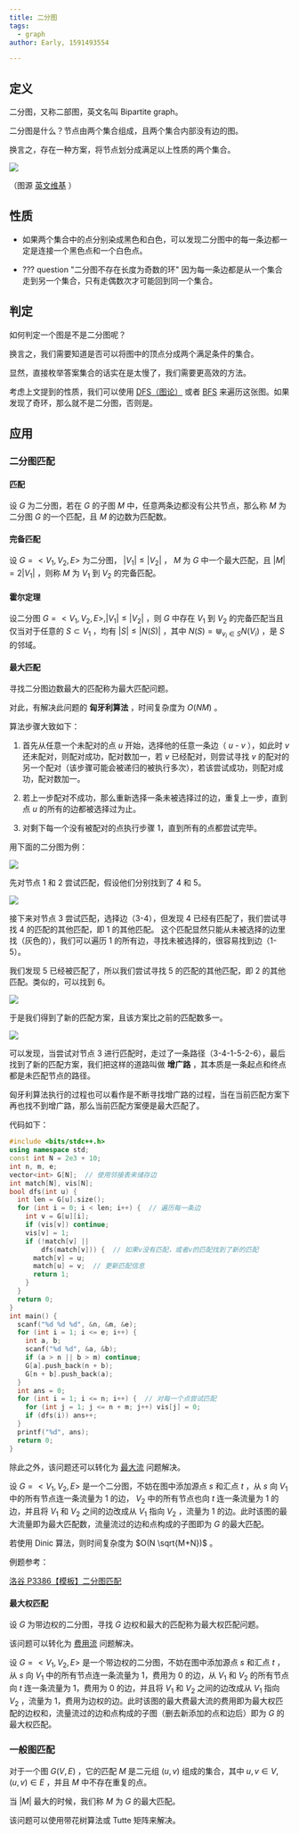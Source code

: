 ```yaml
---
title: 二分图
tags:
  - graph
author: Early, 1591493554

---
```


## 定义

二分图，又称二部图，英文名叫 Bipartite graph。

二分图是什么？节点由两个集合组成，且两个集合内部没有边的图。

换言之，存在一种方案，将节点划分成满足以上性质的两个集合。

![](./images/bi-graph.png)

（图源 [英文维基](https://en.wikipedia.org/wiki/Bipartite_graph) ）

## 性质

-   如果两个集合中的点分别染成黑色和白色，可以发现二分图中的每一条边都一定是连接一个黑色点和一个白色点。

-   ??? question "二分图不存在长度为奇数的环"
        因为每一条边都是从一个集合走到另一个集合，只有走偶数次才可能回到同一个集合。

## 判定

如何判定一个图是不是二分图呢？

换言之，我们需要知道是否可以将图中的顶点分成两个满足条件的集合。

显然，直接枚举答案集合的话实在是太慢了，我们需要更高效的方法。

考虑上文提到的性质，我们可以使用 [DFS（图论）](./dfs.md) 或者 [BFS](./bfs.md) 来遍历这张图。如果发现了奇环，那么就不是二分图，否则是。

## 应用

### 二分图匹配

#### 匹配

设 $G$ 为二分图，若在 $G$ 的子图 $M$ 中，任意两条边都没有公共节点，那么称 $M$ 为二分图 $G$ 的一个匹配，且 $M$ 的边数为匹配数。

#### 完备匹配

设 $G=<V_1, V_2, E>$ 为二分图， $|V_1| \leq |V_2|$ ， $M$ 为 $G$ 中一个最大匹配，且 $|M|=2|V_1|$ ，则称 $M$ 为 $V_1$ 到 $V_2$ 的完备匹配。

#### 霍尔定理

设二分图 $G=<V_1, V_2, E>, |V_1| \leq |V_2|$ ，则 $G$ 中存在 $V_1$ 到 $V_2$ 的完备匹配当且仅当对于任意的 $S \subset V_1$ ，均有 $|S|\leq|N(S)|$ ，其中 $N(S)=\Cup_{v_i \in S}{N(V_i)}$ ，是 $S$ 的邻域。

#### 最大匹配

寻找二分图边数最大的匹配称为最大匹配问题。

对此，有解决此问题的 **匈牙利算法** ，时间复杂度为 $O(NM)$ 。

算法步骤大致如下：

1.  首先从任意一个未配对的点 $u$ 开始，选择他的任意一条边（ $u$ - $v$ ），如此时 $v$ 还未配对，则配对成功，配对数加一，若 $v$ 已经配对，则尝试寻找 $v$ 的配对的另一个配对（该步骤可能会被递归的被执行多次），若该尝试成功，则配对成功，配对数加一。

2.  若上一步配对不成功，那么重新选择一条未被选择过的边，重复上一步，直到点 $u$ 的所有的边都被选择过为止。

3.  对剩下每一个没有被配对的点执行步骤 1，直到所有的点都尝试完毕。

用下面的二分图为例：

![](./images/bi-graph-1.png)

先对节点 1 和 2 尝试匹配，假设他们分别找到了 4 和 5。

![](./images/bi-graph-2.png)

接下来对节点 3 尝试匹配，选择边（3-4），但发现 4 已经有匹配了，我们尝试寻找 4 的匹配的其他匹配，即 1 的其他匹配。
这个匹配显然只能从未被选择的边里找（灰色的），我们可以遍历 1 的所有边，寻找未被选择的，很容易找到边（1-5）。

我们发现 5 已经被匹配了，所以我们尝试寻找 5 的匹配的其他匹配，即 2 的其他匹配。类似的，可以找到 6。

![](./images/bi-graph-3.png)

于是我们得到了新的匹配方案，且该方案比之前的匹配数多一。

![](./images/bi-graph-4.png)

可以发现，当尝试对节点 3 进行匹配时，走过了一条路径（3-4-1-5-2-6），最后找到了新的匹配方案，我们把这样的道路叫做 **增广路** ，其本质是一条起点和终点都是未匹配节点的路径。

匈牙利算法执行的过程也可以看作是不断寻找增广路的过程，当在当前匹配方案下再也找不到增广路，那么当前匹配方案便是最大匹配了。

代码如下：

```cpp
#include <bits/stdc++.h>
using namespace std;
const int N = 2e3 + 10;
int n, m, e;
vector<int> G[N];  // 使用邻接表来储存边
int match[N], vis[N];
bool dfs(int u) {
  int len = G[u].size();
  for (int i = 0; i < len; i++) {  // 遍历每一条边
    int v = G[u][i];
    if (vis[v]) continue;
    vis[v] = 1;
    if (!match[v] ||
        dfs(match[v])) {  // 如果v没有匹配，或者v的匹配找到了新的匹配
      match[v] = u;
      match[u] = v;  // 更新匹配信息
      return 1;
    }
  }
  return 0;
}
int main() {
  scanf("%d %d %d", &n, &m, &e);
  for (int i = 1; i <= e; i++) {
    int a, b;
    scanf("%d %d", &a, &b);
    if (a > n || b > m) continue;
    G[a].push_back(n + b);
    G[n + b].push_back(a);
  }
  int ans = 0;
  for (int i = 1; i <= n; i++) {  // 对每一个点尝试匹配
    for (int j = 1; j <= n + m; j++) vis[j] = 0;
    if (dfs(i)) ans++;
  }
  printf("%d", ans);
  return 0;
}
```

除此之外，该问题还可以转化为 [最大流](./flow/max-flow.md) 问题解决。

设 $G=<V_1, V_2, E>$ 是一个二分图，不妨在图中添加源点 $s$ 和汇点 $t$ ，从 $s$ 向 $V_1$ 中的所有节点连一条流量为 1 的边， $V_2$ 中的所有节点也向 $t$ 连一条流量为 1 的边，并且将 $V_1$ 和 $V_2$ 之间的边改成从 $V_1$ 指向 $V_2$ ，流量为 1 的边。此时该图的最大流量即为最大匹配数，流量流过的边和点构成的子图即为 $G$ 的最大匹配。

若使用 Dinic 算法，则时间复杂度为 $O(N \sqrt{M+N})$ 。

例题参考：

 [洛谷 P3386【模板】二分图匹配](https://www.luogu.com.cn/problem/P3386) 

#### 最大权匹配

设 $G$ 为带边权的二分图，寻找 $G$ 边权和最大的匹配称为最大权匹配问题。

该问题可以转化为 [费用流](./flow/min-cost.md) 问题解决。

设 $G=<V_1, V_2, E>$ 是一个带边权的二分图，不妨在图中添加源点 $s$ 和汇点 $t$ ，从 $s$ 向 $V_1$ 中的所有节点连一条流量为 1，费用为 0 的边，从 $V_1$ 和 $V_2$ 的所有节点向 $t$ 连一条流量为 1，费用为 0 的边，并且将 $V_1$ 和 $V_2$ 之间的边改成从 $V_1$ 指向 $V_2$ ，流量为 1，费用为边权的边。此时该图的最大费最大流的费用即为最大权匹配的边权和，流量流过的边和点构成的子图（删去新添加的点和边后）即为 $G$ 的最大权匹配。

### 一般图匹配

对于一个图 $G(V, E)$ ，它的匹配 $M$ 是二元组 $(u, v)$ 组成的集合，其中 $u, v \in V, (u, v) \in E$ ，并且 $M$ 中不存在重复的点。

当 $|M|$ 最大的时候，我们称 $M$ 为 $G$ 的最大匹配。

该问题可以使用带花树算法或 Tutte 矩阵来解决。

